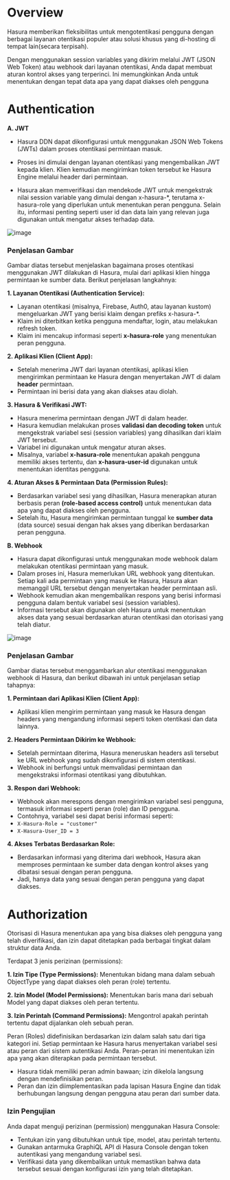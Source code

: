 # Overview

Hasura memberikan fleksibilitas untuk mengotentikasi pengguna dengan berbagai layanan otentikasi populer atau solusi khusus yang di-hosting di tempat lain(secara terpisah).

Dengan menggunakan session variables yang dikirim melalui JWT (JSON Web Token) atau webhook dari layanan otentikasi, Anda dapat membuat aturan kontrol akses yang terperinci. Ini memungkinkan Anda untuk menentukan dengan tepat data apa yang dapat diakses oleh pengguna

# Authentication

**A. JWT**

   - Hasura DDN dapat dikonfigurasi untuk menggunakan JSON Web Tokens (JWTs) dalam proses otentikasi permintaan masuk.

   - Proses ini dimulai dengan layanan otentikasi yang mengembalikan JWT kepada klien. Klien kemudian mengirimkan token tersebut ke Hasura Engine melalui header dari permintaan.

   - Hasura akan memverifikasi dan mendekode JWT untuk mengekstrak nilai session variable yang dimulai dengan x-hasura-*, terutama x-hasura-role yang diperlukan untuk menentukan peran pengguna. Selain itu, informasi penting seperti   user id dan data lain yang relevan juga digunakan untuk mengatur akses terhadap data.

![image](https://github.com/user-attachments/assets/b7f0b0a0-5e0c-40a6-8f1f-982fbb8c49d7)

### Penjelasan Gambar

Gambar diatas tersebut menjelaskan bagaimana proses otentikasi menggunakan JWT dilakukan di Hasura, mulai dari aplikasi klien hingga permintaan ke sumber data. Berikut penjelasan langkahnya:

**1. Layanan Otentikasi (Authentication Service):**

   - Layanan otentikasi (misalnya, Firebase, Auth0, atau layanan kustom) mengeluarkan JWT yang berisi klaim dengan prefiks x-hasura-*.
   - Klaim ini diterbitkan ketika pengguna mendaftar, login, atau melakukan refresh token.
   - Klaim ini mencakup informasi seperti **x-hasura-role** yang menentukan peran pengguna.

**2. Aplikasi Klien (Client App):**

   - Setelah menerima JWT dari layanan otentikasi, aplikasi klien mengirimkan permintaan ke Hasura dengan menyertakan JWT di dalam **header** permintaan.
   - Permintaan ini berisi data yang akan diakses atau diolah.

**3. Hasura & Verifikasi JWT:**

   - Hasura menerima permintaan dengan JWT di dalam header.
   - Hasura kemudian melakukan proses **validasi dan decoding token** untuk mengekstrak variabel sesi (session variables) yang dihasilkan dari klaim JWT tersebut.
   - Variabel ini digunakan untuk mengatur aturan akses.
   - Misalnya, variabel **x-hasura-role** menentukan apakah pengguna memiliki akses tertentu, dan **x-hasura-user-id** digunakan untuk menentukan identitas pengguna.

**4. Aturan Akses & Permintaan Data (Permission Rules):**

   - Berdasarkan variabel sesi yang dihasilkan, Hasura menerapkan aturan berbasis peran **(role-based access control)** untuk menentukan data apa yang dapat diakses oleh pengguna.
   - Setelah itu, Hasura mengirimkan permintaan tunggal ke **sumber data** (data source) sesuai dengan hak akses yang diberikan berdasarkan peran pengguna.

**B. Webhook**

   - Hasura dapat dikonfigurasi untuk menggunakan mode webhook dalam melakukan otentikasi permintaan yang masuk. 
   - Dalam proses ini, Hasura memerlukan URL webhook yang ditentukan. Setiap kali ada permintaan yang masuk ke Hasura, Hasura akan memanggil URL tersebut dengan menyertakan header permintaan asli.
   - Webhook kemudian akan mengembalikan respons yang berisi informasi pengguna dalam bentuk variabel sesi (session variables). 
   - Informasi tersebut akan digunakan oleh Hasura untuk menentukan akses data yang sesuai berdasarkan aturan otentikasi dan otorisasi yang telah diatur.

![image](https://github.com/user-attachments/assets/8cb7eafb-39be-445b-8b81-91aef689e52c)

### Penjelasan Gambar

Gambar diatas tersebut menggambarkan alur otentikasi menggunakan webhook di Hasura, dan berikut dibawah ini untuk penjelasan setiap tahapnya:

**1. Permintaan dari Aplikasi Klien (Client App):** 

   - Aplikasi klien mengirim permintaan yang masuk ke Hasura dengan headers yang mengandung informasi seperti token otentikasi dan data lainnya.

**2. Headers Permintaan Dikirim ke Webhook:** 

   - Setelah permintaan diterima, Hasura meneruskan headers asli tersebut ke URL webhook yang sudah dikonfigurasi di sistem otentikasi. 
   - Webhook ini berfungsi untuk memvalidasi permintaan dan mengekstraksi informasi otentikasi yang dibutuhkan.

**3. Respon dari Webhook:** 

   - Webhook akan merespons dengan mengirimkan variabel sesi pengguna, termasuk informasi seperti peran (role) dan ID pengguna.
   - Contohnya, variabel sesi dapat berisi informasi seperti:
   - ``X-Hasura-Role = "customer"``
   - ``X-Hasura-User_ID = 3``

**4. Akses Terbatas Berdasarkan Role:** 

   - Berdasarkan informasi yang diterima dari webhook, Hasura akan memproses permintaan ke sumber data dengan kontrol akses yang dibatasi sesuai dengan peran pengguna.
   - Jadi, hanya data yang sesuai dengan peran pengguna yang dapat diakses.

# Authorization

Otorisasi di Hasura menentukan apa yang bisa diakses oleh pengguna yang telah diverifikasi, dan izin dapat ditetapkan pada berbagai tingkat dalam struktur data Anda.

Terdapat 3 jenis perizinan (permissions):

**1. Izin Tipe (Type Permissions):** Menentukan bidang mana dalam sebuah ObjectType yang dapat diakses oleh peran (role) tertentu.

**2. Izin Model (Model Permissions):** Menentukan baris mana dari sebuah Model yang dapat diakses oleh peran tertentu.

**3. Izin Perintah (Command Permissions):** Mengontrol apakah perintah tertentu dapat dijalankan oleh sebuah peran.

Peran (Roles) didefinisikan berdasarkan izin dalam salah satu dari tiga kategori ini. Setiap permintaan ke Hasura harus menyertakan variabel sesi atau peran dari sistem autentikasi Anda. Peran-peran ini menentukan izin apa yang akan diterapkan pada permintaan tersebut.

- Hasura tidak memiliki peran admin bawaan; izin dikelola langsung dengan mendefinisikan peran.
- Peran dan izin diimplementasikan pada lapisan Hasura Engine dan tidak berhubungan langsung dengan pengguna atau peran dari sumber data.
  
### Izin Pengujian

Anda dapat menguji perizinan (permission) menggunakan Hasura Console:

- Tentukan izin yang dibutuhkan untuk tipe, model, atau perintah tertentu.
- Gunakan antarmuka GraphiQL API di Hasura Console dengan token autentikasi yang mengandung variabel sesi.
- Verifikasi data yang dikembalikan untuk memastikan bahwa data tersebut sesuai dengan konfigurasi izin yang telah ditetapkan.



